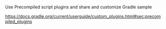 Use Precompiled script plugins and share and customize Gradle sample

https://docs.gradle.org/current/userguide/custom_plugins.html#sec:precompiled_plugins